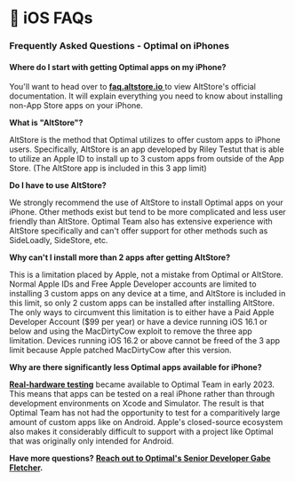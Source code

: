 # 🍏 iOS FAQs

### Frequently Asked Questions - Optimal on iPhones

#### Where do I start with getting Optimal apps on my iPhone?

You'll want to head over to [**faq.altstore.io** ](https://faq.altstore.io)to view AltStore's official documentation. It will explain everything you need to know about installing non-App Store apps on your iPhone.&#x20;

**What is "AltStore"?**

AltStore is the method that Optimal utilizes to offer custom apps to iPhone users. Specifically, AltStore is an app developed by Riley Testut that is able to utilize an Apple ID to install up to 3 custom apps from outside of the App Store. (The AltStore app is included in this 3 app limit)

**Do I have to use AltStore?**

We strongly recommend the use of AltStore to install Optimal apps on your iPhone. Other methods exist but tend to be more complicated and less user friendly than AltStore. Optimal Team also has extensive experience with AltStore specifically and can't offer support for other methods such as SideLoadly, SideStore, etc.&#x20;

**Why can't I install more than 2 apps after getting AltStore?**

This is a limitation placed by Apple, not a mistake from Optimal or AltStore. Normal Apple IDs and Free Apple Developer accounts are limited to installing 3 custom apps on any device at a time, and AltStore is included in this limit, so only 2 custom apps can be installed after installing AltStore. The only ways to circumvent this limitation is to either have a Paid Apple Developer Account ($99 per year) or have a device running iOS 16.1 or below and using the MacDirtyCow exploit to remove the three app limitation. Devices running iOS 16.2 or above cannot be freed of the 3 app limit because Apple patched MacDirtyCow after this version.

**Why are there significantly less Optimal apps available for iPhone?**

[**Real-hardware testing**](../documentation/real-hardware-testing.md) became available to Optimal Team in early 2023. This means that apps can be tested on a real iPhone rather than through development environments on Xcode and Simulator. The result is that Optimal Team has not had the opportunity to test for a comparitively large amount of custom apps like on Android. Apple's closed-source ecosystem also makes it considerably difficult to support with a project like Optimal that was originally only intended for Android.&#x20;

**Have more questions?** [**Reach out to Optimal's Senior Developer Gabe Fletcher**](https://dub.sh/gabe)**.**
